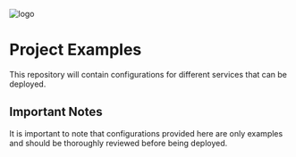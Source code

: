 ![logo](https://github.com/gzavz/Project-Examples/blob/f9be9aefc146002cd461bc34d3e55a975a0a71ac/images/project-examples-logo.svg)
# Project Examples
This repository will contain configurations for different services that can be deployed.

## Important Notes
It is important to note that configurations provided here are only examples and should be thoroughly reviewed before being deployed.
